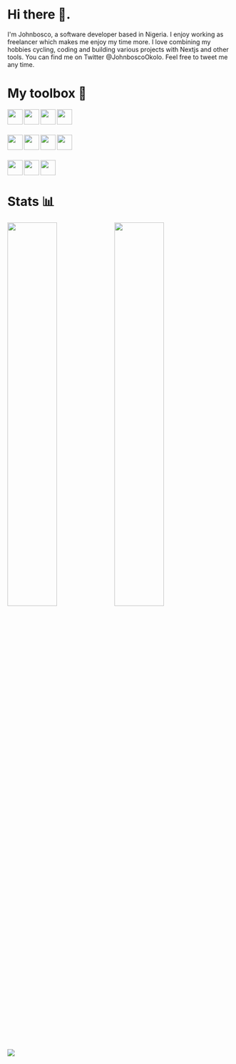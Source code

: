 # Hi there 👋.
I'm Johnbosco, a software developer based in Nigeria. I enjoy working as freelancer which makes me enjoy my time more. I love combining my hobbies cycling, coding and building various projects with Nextjs and other tools. You can find me on Twitter @JohnboscoOkolo. Feel free to tweet me any time.
<br />

# My toolbox 🧰
<img height="34px" align="left" src="https://img.shields.io/badge/JavaScript-323330?style=for-the-badge&logo=javascript&logoColor=F7DF1E" />
<img height="34px" align="left" src="https://img.shields.io/badge/Python-FFD43B?style=for-the-badge&logo=python&logoColor=blue" />
<img height="34px" align="left" src="https://img.shields.io/badge/React-20232A?style=for-the-badge&logo=react&logoColor=61DAFB" />
<img height="34px"  src="https://img.shields.io/badge/TypeScript-007ACC?style=for-the-badge&logo=typescript&logoColor=white" />

###
<img height="34px" align="left" src="https://img.shields.io/badge/Jest-C21325?style=for-the-badge&logo=jest&logoColor=white" />
<img height="34px" align="left" src="https://img.shields.io/badge/Material%20UI-007FFF?style=for-the-badge&logo=mui&logoColor=white" />
<img height="34px" align="left" src="https://img.shields.io/badge/Chakra--UI-319795?style=for-the-badge&logo=chakra-ui&logoColor=white" />
<img height="34px"  src="https://img.shields.io/badge/next.js-000000?style=for-the-badge&logo=nextdotjs&logoColor=white" />

### 
<img height="34px" align="left" src="https://img.shields.io/badge/Tailwind_CSS-38B2AC?style=for-the-badge&logo=tailwind-css&logoColor=white" />
<img height="34px" align="left" src="https://img.shields.io/badge/Framer-black?style=for-the-badge&logo=framer&logoColor=blue" />
<img height="34px"  src="https://img.shields.io/badge/firebase-ffca28?style=for-the-badge&logo=firebase&logoColor=black" />
 
# Stats 📊

<img width="47%" align="left" src="https://github-readme-stats.vercel.app/api?username=OkoloJohnbosco&show_icons=true&theme=dracula" />
<img width="47%" src="https://github-readme-stats.vercel.app/api/top-langs/?username=OkoloJohnbosco&layout=compact&langs_count=4" />

### 

<img src="https://github-readme-streak-stats.herokuapp.com/?user=OkoloJohnbosco&theme=dracula" />
<!--

Here are some ideas to get you started:

- 🔭 I’m currently working on ...
- 🌱 I’m currently learning ...
- 👯 I’m looking to collaborate on ...
- 🤔 I’m looking for help with ...
- 💬 Ask me about ...
- 📫 How to reach me: ...
- 😄 Pronouns: ...
- ⚡ Fun fact: ...
-->
